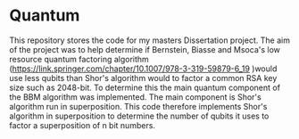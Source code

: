 # Quantum
This repository stores the code for my masters Dissertation project. The aim of the project was to help determine if Bernstein, Biasse and Msoca's low resource quantum factoring algorithm (https://link.springer.com/chapter/10.1007/978-3-319-59879-6_19 )would use less qubits than Shor's algorithm would to factor a common RSA key size such as 2048-bit. To determine this the main quantum component of the BBM algorithm was implemented. The main component is Shor's algorithm run in superposition. This code therefore implements Shor's algorithm in superposition to determine the number of qubits it uses to factor a superposition of n bit numbers.
